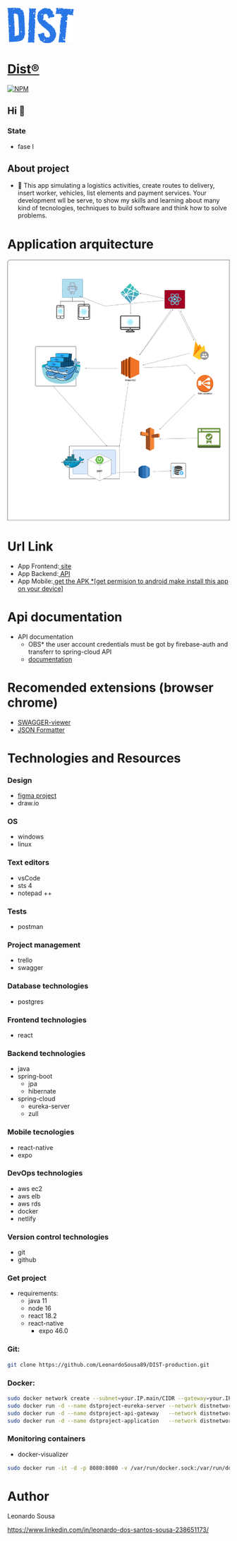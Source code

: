![alt text](/assets/DIST.png)
[<h1>Dist&reg;</h1>]()

[![NPM](https://img.shields.io/npm/l/react)](https://github.com/LeonardoSousa89/DIST-project_development/blob/main/LICENSE.LICENSE) 

## Hi 👋
### State
- fase I

## About project
- 🔭 This app simulating a logistics activities, create routes to delivery, insert worker, vehicles,
list elements and payment services.
Your development wll be serve, to show my skills and learning about
many kind of tecnologies, techniques to build software and think how to solve problems.

# Application arquitecture
![alt text](/assets/arquitecture.png)

# Url Link
- App Frontend:[<a href="https://www.distproject.com.br"> site</a>]()
- App Backend:[<a href="https://www.distproject-api.com.br"> API</a>]()
- App Mobile:[<a href="https://drive.google.com/drive/folders/1XpKr7JwtjR6C3-so_2ZYETvIsfRrMeSG?usp=share_link"> get the APK *[get permision to android make install this app on your device]</a>]()

# Api documentation

- API documentation
	- OBS* the user account credentials must be got by firebase-auth and transferr to spring-cloud API
	- [<a href="https://app.swaggerhub.com/apis-docs/Leo.Team89/DIST/2.0#/">documentation</a>]()

# Recomended extensions (browser chrome)

- [<a href="https://chrome.google.com/webstore/detail/swagger-viewer/nfmkaonpdmaglhjjlggfhlndofdldfag">SWAGGER-viewer</a>]()
- [<a href="https://chrome.google.com/webstore/detail/json-formatter/bcjindcccaagfpapjjmafapmmgkkhgoa">JSON Formatter</a>]()

# Technologies and Resources

### Design
- [<a href="https://www.figma.com/file/VHlRlB0IctNxuOElcFC0As/DIST-project?node-id=0%3A1">figma project</a>]()
- draw.io

### OS
- windows
- linux

### Text editors
- vsCode
- sts 4
- notepad ++

### Tests
- postman

### Project management
- trello
- swagger

### Database technologies
- postgres

### Frontend technologies
- react

### Backend technologies
- java
- spring-boot
	- jpa
	- hibernate
- spring-cloud
	- eureka-server
	- zull
	
### Mobile tecnologies
- react-native
- expo

### DevOps technologies
- aws ec2
- aws elb
- aws rds
- docker
- netlify

### Version control technologies
- git
- github

### Get project
- requirements: 
  - java 11
  - node 16
  - react 18.2
  - react-native
    - expo 46.0

### Git:
```bash
git clone https://github.com/LeonardoSousa89/DIST-production.git
```

### Docker:
```bash
sudo docker network create --subnet=your.IP.main/CIDR --gateway=your.IP distnetwork &&
sudo docker run -d --name dstproject-eureka-server --network distnetwork -p 8761:8761 --ip your.IP --memory 256M --cpus=0.2 leozin89/dstproject-eureka-server:v2 &&
sudo docker run -d --name dstproject-api-gateway   --network distnetwork -p 8765:8765 --ip your.IP --memory 256M --cpus=0.2 leozin89/dstproject-api-gateway:v4 &&
sudo docker run -d --name dstproject-application   --network distnetwork -p 8762:8762 --ip your.IP --memory 256M --cpus=0.2 -e DB=your_db_url -e USER_DB=your_db_username -e PASSWORD_DB=your_db_password leozin89/dstproject-application:v4
```

### Monitoring containers
- docker-visualizer
```bash
sudo docker run -it -d -p 8080:8080 -v /var/run/docker.sock:/var/run/docker.sock dockersamples/visualizer
```

# Author

Leonardo Sousa



https://www.linkedin.com/in/leonardo-dos-santos-sousa-238651173/

